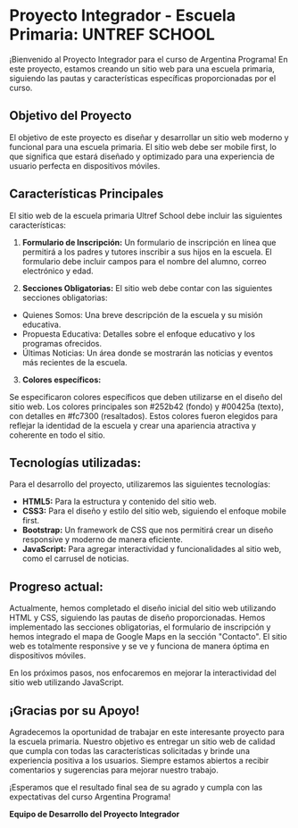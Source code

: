 # Proyecto Integrador - Escuela Primaria: UNTREF SCHOOL

¡Bienvenido al Proyecto Integrador para el curso de Argentina Programa! En este proyecto, estamos creando un sitio web para una escuela primaria, siguiendo las pautas y características específicas proporcionadas por el curso.

## Objetivo del Proyecto

El objetivo de este proyecto es diseñar y desarrollar un sitio web moderno y funcional para una escuela primaria. El sitio web debe ser mobile first, lo que significa que estará diseñado y optimizado para una experiencia de usuario perfecta en dispositivos móviles.

## Características Principales

El sitio web de la escuela primaria Ultref School debe incluir las siguientes características:

1. **Formulario de Inscripción:**  Un formulario de inscripción en línea que permitirá a los padres y tutores inscribir a sus hijos en la escuela. El formulario debe incluir campos para el nombre del alumno, correo electrónico y edad.

2. **Secciones Obligatorias:** El sitio web debe contar con las siguientes secciones obligatorias:

- Quienes Somos: Una breve descripción de la escuela y su misión educativa.
- Propuesta Educativa: Detalles sobre el enfoque educativo y los programas ofrecidos.
- Últimas Noticias: Un área donde se mostrarán las noticias y eventos más recientes de la escuela.

3. **Colores específicos:**

Se especificaron colores específicos que deben utilizarse en el diseño del sitio web. Los colores principales son #252b42 (fondo) y #00425a (texto), con detalles en #fc7300 (resaltados). Estos colores fueron elegidos para reflejar la identidad de la escuela y crear una apariencia atractiva y coherente en todo el sitio.

## Tecnologías utilizadas:

Para el desarrollo del proyecto, utilizaremos las siguientes tecnologías:

- **HTML5:** Para la estructura y contenido del sitio web.
- **CSS3:** Para el diseño y estilo del sitio web, siguiendo el enfoque mobile first.
- **Bootstrap:** Un framework de CSS que nos permitirá crear un diseño responsive y moderno de manera eficiente.
- **JavaScript:** Para agregar interactividad y funcionalidades al sitio web, como el carrusel de noticias.

## Progreso actual:

Actualmente, hemos completado el diseño inicial del sitio web utilizando HTML y CSS, siguiendo las pautas de diseño proporcionadas. Hemos implementado las secciones obligatorias, el formulario de inscripción y hemos integrado el mapa de Google Maps en la sección "Contacto". El sitio web es totalmente responsive y se ve y funciona de manera óptima en dispositivos móviles.

En los próximos pasos, nos enfocaremos en mejorar la interactividad del sitio web utilizando JavaScript.

## ¡Gracias por su Apoyo!

Agradecemos la oportunidad de trabajar en este interesante proyecto para la escuela primaria. Nuestro objetivo es entregar un sitio web de calidad que cumpla con todas las características solicitadas y brinde una experiencia positiva a los usuarios. Siempre estamos abiertos a recibir comentarios y sugerencias para mejorar nuestro trabajo.

¡Esperamos que el resultado final sea de su agrado y cumpla con las expectativas del curso Argentina Programa!

**Equipo de Desarrollo del Proyecto Integrador**
